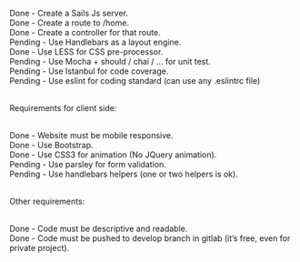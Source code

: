 
Done    - Create a Sails Js server. <br/>
Done    - Create a route to /home. <br/>
Done    - Create a controller for that route. <br/>
Pending - Use Handlebars as a layout engine. <br/>
Done    - Use LESS for CSS pre-processor.<br/>
Pending - Use Mocha + should / chai / ... for unit test.<br/>
Pending - Use Istanbul for code coverage.<br/>
Pending - Use eslint for coding standard (can use any .eslintrc file)<br/><br/>

Requirements for client side:<br/><br/>

Done    - Website must be mobile responsive.<br/>
Done    - Use Bootstrap.<br/>
Done    - Use CSS3 for animation (No JQuery animation).<br/>
Pending - Use parsley for form validation.<br/>
Pending - Use handlebars helpers (one or two helpers is ok).<br/><br/>

Other requirements:<br/><br/>

Done    - Code must be descriptive and readable.<br/>
Done    - Code must be pushed to develop branch in gitlab (it’s free, even for private project).
